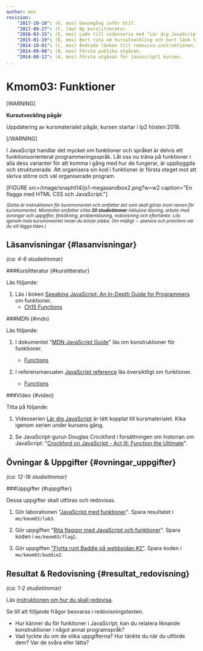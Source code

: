 ```yaml
---
author: mos
revision:
    "2017-10-10": (G, mos) Genomgång inför ht17.
    "2017-09-27": (F, lew) Ny kurslitteratur.
    "2016-03-15": (E, mos) Lade till videoserie med "Lär dig JavaScript".
    "2015-01-19": (D, mos) Bort ruta om kursutveckling och bort länk till youtube-serie.
    "2014-10-01": (C, mos) Ändrade länken till redovisa-instruktionen.
    "2014-09-08": (B, mos) Första publika utgåvan.
    "2014-08-12": (A, mos) Första utgåvan för javascript1 kursen.
...
```

Kmom03: Funktioner
==================================

[WARNING]

**Kursutveckling pågår**

Uppdatering av kursmaterialet pågår, kursen startar i lp2 hösten 2018.

[/WARNING]

I JavaScript handlar det mycket om funktioner och språket är delvis ett funktionsorienterat programmeringsspråk. Låt oss nu träna på funktioner i alla dess varianter för att komma i gång med hur de fungerar, är uppbyggda och strukturerade. Att organisera sin kod i funktioner är första steget mot att skriva större och väl organiserade program.

[FIGURE src=/image/snapht14/js1-megasandbox2.png?w=w2 caption="En flagga med HTML CSS och JavaScript."]

<small><i>(Detta är instruktionen för kursmomentet och omfattar det som skall göras inom ramen för kursmomentet. Momentet omfattar cirka **20 studietimmar** inklusive läsning, arbete med övningar och uppgifter, felsökning, problemlösning, redovisning och eftertanke. Läs igenom hela kursmomentet innan du börjar jobba. Om möjligt -- planera och prioritera var du vill lägga tiden.)</i></small>



Läsanvisningar  {#lasanvisningar}
---------------------------------

*(ca: 4-6 studietimmar)*


###Kurslitteratur  {#kurslitteratur}

Läs följande:

1. Läs i boken [Speaking JavaScript: An In-Depth Guide for Programmers](kunskap/boken-speaking-javascript) om funktioner.
    * [Ch15 Functions](http://speakingjs.com/es5/ch15.html)

<!-- 1. [Eloquent JavaScript: A Modern Introduction to Programming](kunskap/boken-eloquent-javascript-a-modern-introduction-to-programming)
    * [Ch3 Functions](http://eloquentjavascript.net/03_functions.html) -->



###MDN {#mdn}

Läs följande:

1. I dokumentet "[MDN JavaScript Guide](https://developer.mozilla.org/en-US/docs/Web/JavaScript/Guide)" läs om konstruktioner för funktioner.
    * [Functions](https://developer.mozilla.org/en-US/docs/Web/JavaScript/Guide/Functions)

1. I referensmanualen [JavaScript reference](https://developer.mozilla.org/en-US/docs/Web/JavaScript/Reference) läs översiktligt om funktioner.
    * [Functions](https://developer.mozilla.org/en-US/docs/Web/JavaScript/Reference/Functions)



<!--
###Artiklar {#artiklar}
-->


###Video  {#video}

Titta på följande:

1. Videoserien [Lär dig JavaScript](https://www.youtube.com/playlist?list=PLKtP9l5q3ce_YXUQlr5aAzJ406vSsmeMT) är tätt kopplat till kursmaterialet. Kika igenom serien under kursens gång.

1. Se JavaScript-gurun Douglas Crockford i forsättningen om historian om JavaScript: "[Crockford on JavaScript - Act III: Function the Ultimate](https://www.youtube.com/watch?v=ya4UHuXNygM)".



<!--
###Lästips {#lastips}

Det finns inga lästips.
-->



Övningar & Uppgifter  {#ovningar_uppgifter}
-------------------------------------------

*(ca: 12-16 studietimmar)*

<!--
###Övningar {#ovningar}

Genomför övningarna för att träna inför uppgifterna.

Det finns inga övningar.
-->


###Uppgifter {#uppgifter}

Dessa uppgifter skall utföras och redovisas.

1. Gör laborationen "[JavaScript med funktioner](uppgift/javascript-med-funktioner)". Spara resultatet i `me/kmom03/lab3`.

2. Gör uppgiften "[Rita flaggor med JavaScript och funktioner](uppgift/gor-svenska-flaggan-med-javascript-html-och-css)". Spara koden i `me/kmom03/flag2`.

3. Gör uppgiften ["Flytta runt Baddie på webbsidan #2"](uppgift/flytta-baddie-pa-webbsida-2). Spara koden i `me/kmom03/baddie2`.



<!--
###Extra {#extra}

Det finns inga extra uppgifter.
-->



Resultat & Redovisning  {#resultat_redovisning}
-----------------------------------------------

*(ca: 1-2 studietimmar)*

Läs [instruktionen om hur du skall redovisa](./../redovisa).

Se till att följande frågor besvaras i redovisningstexten.

* Hur känner du för funktioner i JavaScript, kan du relatera liknande konstruktioner i något annat programspråk?
* Vad tyckte du om de olika uppgifterna? Hur tänkte du när du utförde dem? Var de svåra eller lätta?
